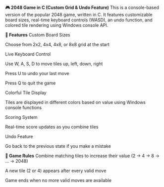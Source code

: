 **🎮 2048 Game in C (Custom Grid & Undo Feature)**
This is a console-based version of the popular 2048 game, written in C. It features customizable board sizes, real-time keyboard controls (WASD), an undo function, and colored tile rendering using Windows console API.

**🚀 Features**
Custom Board Sizes

Choose from 2x2, 4x4, 4x8, or 8x8 grid at the start

Live Keyboard Control

Use W, A, S, D to move tiles up, left, down, right

Press U to undo your last move

Press Q to quit the game

Colorful Tile Display

Tiles are displayed in different colors based on value using Windows console functions

Scoring System

Real-time score updates as you combine tiles

Undo Feature

Go back to the previous state if you make a mistake

**🧩 Game Rules**
Combine matching tiles to increase their value (2 → 4 → 8 → ... → 2048)

A new tile (2 or 4) appears after every valid move

Game ends when no more valid moves are available
